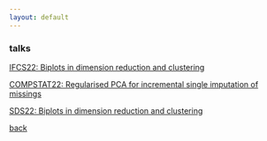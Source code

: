 ```yaml
---
layout: default
---
```


### talks

  [IFCS22: Biplots in dimension reduction and clustering](JDR_biplots/biplots_in_dm_clust_IFCS22.html)

  [COMPSTAT22: Regularised PCA for incremental single imputation of missings](CW_RPCA_Compstat_ECDA_2022/CW_RPCA_compstat_ecda_2022.html)

  [SDS22: Biplots in dimension reduction and clustering](JDR_biplots/biplots_in_dm_clust_COMPSTAT22.html)

[back](./)
